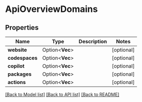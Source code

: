 # ApiOverviewDomains

## Properties

Name | Type | Description | Notes
------------ | ------------- | ------------- | -------------
**website** | Option<**Vec<String>**> |  | [optional]
**codespaces** | Option<**Vec<String>**> |  | [optional]
**copilot** | Option<**Vec<String>**> |  | [optional]
**packages** | Option<**Vec<String>**> |  | [optional]
**actions** | Option<**Vec<String>**> |  | [optional]

[[Back to Model list]](../README.md#documentation-for-models) [[Back to API list]](../README.md#documentation-for-api-endpoints) [[Back to README]](../README.md)


